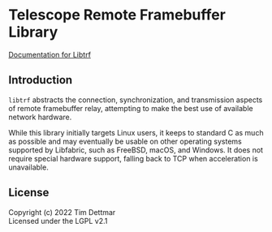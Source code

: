 # Telescope Remote Framebuffer Library

[Documentation for Libtrf](https://telescope-proj.github.io/libtrf/)
## Introduction

`libtrf` abstracts the connection, synchronization, and transmission aspects of remote framebuffer relay, attempting to make the best use of available network hardware. 

While this library initially targets Linux users, it keeps to standard C as much as possible and may eventually be usable on other operating systems supported by Libfabric, such as FreeBSD, macOS, and Windows. It does not require special hardware support, falling back to TCP when acceleration is unavailable.

## License

Copyright (c) 2022 Tim Dettmar  
Licensed under the LGPL v2.1